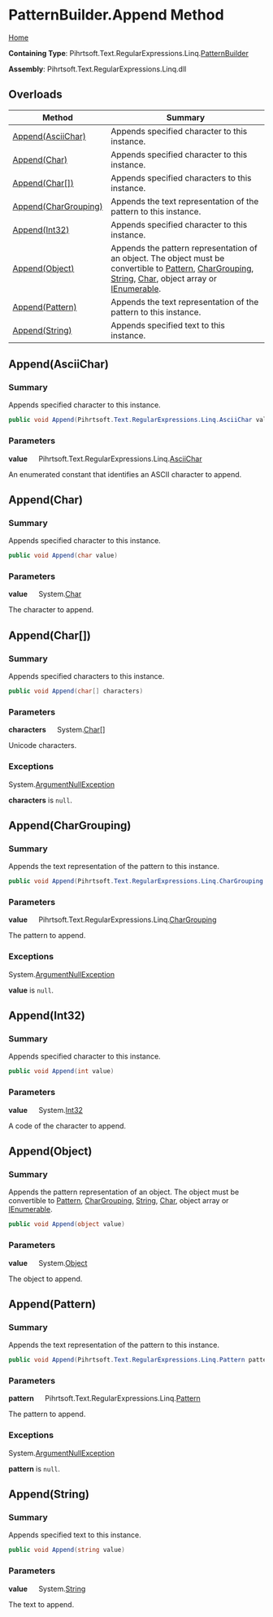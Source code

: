# PatternBuilder\.Append Method

[Home](../../../../../../README.md)

**Containing Type**: Pihrtsoft\.Text\.RegularExpressions\.Linq\.[PatternBuilder](../README.md)

**Assembly**: Pihrtsoft\.Text\.RegularExpressions\.Linq\.dll

## Overloads

| Method | Summary |
| ------ | ------- |
| [Append(AsciiChar)](#Pihrtsoft_Text_RegularExpressions_Linq_PatternBuilder_Append_Pihrtsoft_Text_RegularExpressions_Linq_AsciiChar_) | Appends specified character to this instance\. |
| [Append(Char)](#Pihrtsoft_Text_RegularExpressions_Linq_PatternBuilder_Append_System_Char_) | Appends specified character to this instance\. |
| [Append(Char\[\])](#Pihrtsoft_Text_RegularExpressions_Linq_PatternBuilder_Append_System_Char___) | Appends specified characters to this instance\. |
| [Append(CharGrouping)](#Pihrtsoft_Text_RegularExpressions_Linq_PatternBuilder_Append_Pihrtsoft_Text_RegularExpressions_Linq_CharGrouping_) | Appends the text representation of the pattern to this instance\. |
| [Append(Int32)](#Pihrtsoft_Text_RegularExpressions_Linq_PatternBuilder_Append_System_Int32_) | Appends specified character to this instance\. |
| [Append(Object)](#Pihrtsoft_Text_RegularExpressions_Linq_PatternBuilder_Append_System_Object_) | Appends the pattern representation of an object\. The object must be convertible to [Pattern](../../Pattern/README.md), [CharGrouping](../../CharGrouping/README.md), [String](https://docs.microsoft.com/en-us/dotnet/api/system.string), [Char](https://docs.microsoft.com/en-us/dotnet/api/system.char), object array or [IEnumerable](https://docs.microsoft.com/en-us/dotnet/api/system.collections.ienumerable)\. |
| [Append(Pattern)](#Pihrtsoft_Text_RegularExpressions_Linq_PatternBuilder_Append_Pihrtsoft_Text_RegularExpressions_Linq_Pattern_) | Appends the text representation of the pattern to this instance\. |
| [Append(String)](#Pihrtsoft_Text_RegularExpressions_Linq_PatternBuilder_Append_System_String_) | Appends specified text to this instance\. |

## Append\(AsciiChar\) <a name="Pihrtsoft_Text_RegularExpressions_Linq_PatternBuilder_Append_Pihrtsoft_Text_RegularExpressions_Linq_AsciiChar_"></a>

### Summary

Appends specified character to this instance\.

```csharp
public void Append(Pihrtsoft.Text.RegularExpressions.Linq.AsciiChar value)
```

### Parameters

**value** &emsp; Pihrtsoft\.Text\.RegularExpressions\.Linq\.[AsciiChar](../../AsciiChar/README.md)

An enumerated constant that identifies an ASCII character to append\.

## Append\(Char\) <a name="Pihrtsoft_Text_RegularExpressions_Linq_PatternBuilder_Append_System_Char_"></a>

### Summary

Appends specified character to this instance\.

```csharp
public void Append(char value)
```

### Parameters

**value** &emsp; System\.[Char](https://docs.microsoft.com/en-us/dotnet/api/system.char)

The character to append\.

## Append\(Char\[\]\) <a name="Pihrtsoft_Text_RegularExpressions_Linq_PatternBuilder_Append_System_Char___"></a>

### Summary

Appends specified characters to this instance\.

```csharp
public void Append(char[] characters)
```

### Parameters

**characters** &emsp; System\.[Char](https://docs.microsoft.com/en-us/dotnet/api/system.char)\[\]

Unicode characters\.

### Exceptions

System\.[ArgumentNullException](https://docs.microsoft.com/en-us/dotnet/api/system.argumentnullexception)

**characters** is `null`\.

## Append\(CharGrouping\) <a name="Pihrtsoft_Text_RegularExpressions_Linq_PatternBuilder_Append_Pihrtsoft_Text_RegularExpressions_Linq_CharGrouping_"></a>

### Summary

Appends the text representation of the pattern to this instance\.

```csharp
public void Append(Pihrtsoft.Text.RegularExpressions.Linq.CharGrouping value)
```

### Parameters

**value** &emsp; Pihrtsoft\.Text\.RegularExpressions\.Linq\.[CharGrouping](../../CharGrouping/README.md)

The pattern to append\.

### Exceptions

System\.[ArgumentNullException](https://docs.microsoft.com/en-us/dotnet/api/system.argumentnullexception)

**value** is `null`\.

## Append\(Int32\) <a name="Pihrtsoft_Text_RegularExpressions_Linq_PatternBuilder_Append_System_Int32_"></a>

### Summary

Appends specified character to this instance\.

```csharp
public void Append(int value)
```

### Parameters

**value** &emsp; System\.[Int32](https://docs.microsoft.com/en-us/dotnet/api/system.int32)

A code of the character to append\.

## Append\(Object\) <a name="Pihrtsoft_Text_RegularExpressions_Linq_PatternBuilder_Append_System_Object_"></a>

### Summary

Appends the pattern representation of an object\. The object must be convertible to [Pattern](../../Pattern/README.md), [CharGrouping](../../CharGrouping/README.md), [String](https://docs.microsoft.com/en-us/dotnet/api/system.string), [Char](https://docs.microsoft.com/en-us/dotnet/api/system.char), object array or [IEnumerable](https://docs.microsoft.com/en-us/dotnet/api/system.collections.ienumerable)\.

```csharp
public void Append(object value)
```

### Parameters

**value** &emsp; System\.[Object](https://docs.microsoft.com/en-us/dotnet/api/system.object)

The object to append\.

## Append\(Pattern\) <a name="Pihrtsoft_Text_RegularExpressions_Linq_PatternBuilder_Append_Pihrtsoft_Text_RegularExpressions_Linq_Pattern_"></a>

### Summary

Appends the text representation of the pattern to this instance\.

```csharp
public void Append(Pihrtsoft.Text.RegularExpressions.Linq.Pattern pattern)
```

### Parameters

**pattern** &emsp; Pihrtsoft\.Text\.RegularExpressions\.Linq\.[Pattern](../../Pattern/README.md)

The pattern to append\.

### Exceptions

System\.[ArgumentNullException](https://docs.microsoft.com/en-us/dotnet/api/system.argumentnullexception)

**pattern** is `null`\.

## Append\(String\) <a name="Pihrtsoft_Text_RegularExpressions_Linq_PatternBuilder_Append_System_String_"></a>

### Summary

Appends specified text to this instance\.

```csharp
public void Append(string value)
```

### Parameters

**value** &emsp; System\.[String](https://docs.microsoft.com/en-us/dotnet/api/system.string)

The text to append\.